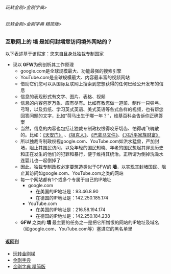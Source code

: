 ###### 玩转金刚>金刚字典>
###### 玩转金刚>金刚字典 精简版>
### 互联网上的 墙 是如何封堵您访问境外网站的？
以下表述基于该假定：您来自且身处独裁专制国家
- 现以<strong> GFW</strong>为例剖析其工作原理
  - google.com是全球规模最大、功能最强的搜索引擎
  - YouTube.com是全球规模最大、内容最丰富的视频网站
  - 借助它们您可以从国际互联网上搜索到您想获得的任何巳经公开发布的信息
  - 信息的表现形式有文字、图片、表格、视频
  - 信息的内容包罗万象、应有尽有。比如有教您做一道菜、制作一只弹弓、弓弩，以及剪纸、学习英式英语、美式英语等各式各样的视频，也有帮您回答问题的文字，比如“荷马出生于哪一年？”，维基百科会告诉你正确答案
  - 当然，信息的内容也包括让独裁专制政权恨得咬牙切齿、怕得魂飞魄散的。比如：[《天安门》](https://youtu.be/uyauJ34d2K0) 、[《坦克人》](https://youtu.be/fHMZmthg-Vk)、[《巴拿马文件》](https://youtu.be/YMMP6kt2J9g)、[《习近平家族财富》](https://youtu.be/s__XuLalzy4)
  - 所以独裁专制政权视google.com、YouTube.com如洪水猛兽，严加封堵，阻止其国民访问，以免年轻的国民知晓、年老的国民想起其罪恶历史和正在发生的他们的犯罪和暴行，便于维持其统治。正所谓为倒掉洗澡水连婴儿也一起倒掉了
  - 因此，独裁专制政权必定要筑造类似于GFW的<Strong> 墙</Strong>，以实现其封堵国民、阻止其访问如google.com、YouTube.com之类的网站
  - 每一个网站都有1个或多个专属于自己的IP地址
    - google.com
      - 在美国的IP地址是：93.46.8.90
      - 在德国的IP地址是：142.250.185.174
    - YouTube.com
      - 在美国的IP地址是：216.58.194.174
      - 在德国的IP地址是：142.250.184.238
  - <Strong> GFW </Strong>之类的<Strong> 墙 </Strong>最主要的任务之一是把它所憎恨的网站的IP地址及域名（如google.com、YouTube.com等）塞进它的黑名单里

#### 返回到
- [玩转金刚梯](https://github.com/a2zitpro/web/blob/master/LadderFree/A.md)
- [金刚字典](https://github.com/a2zitpro/web/blob/master/LadderFree/kkDictionary/KKDictionary.md)
- [金刚字典 精简版](https://github.com/a2zitpro/web/blob/master/LadderFree/kkDictionary/KKDictionaryShortVersion.md)


